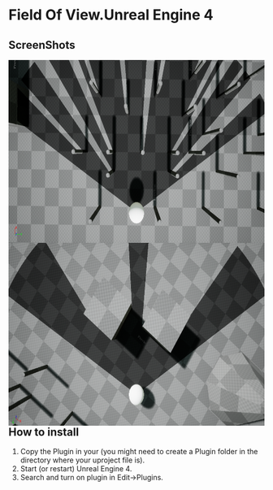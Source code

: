 # Field Of View.Unreal Engine 4
## ScreenShots

<a href="url"><img src="https://github.com/FalseBool/Pictures/blob/master/FieldOfView/HighresScreenshot00000.png?raw=true" align="left" height="360" width="640" ></a>

<a href="url"><img src="https://github.com/FalseBool/Pictures/blob/master/FieldOfView/HighresScreenshot00001.png?raw=true" align="left" height="360" width="640" ></a>

## How to install
1) Copy the Plugin in your (you might need to create a Plugin folder in the directory where your uproject file is).
2) Start (or restart) Unreal Engine 4.
3) Search and turn on plugin in Edit->Plugins.
